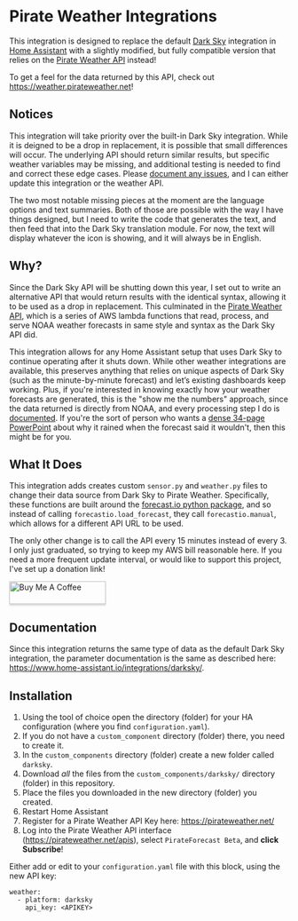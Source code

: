 ﻿# Pirate Weather Integrations
This integration is designed to replace the default [Dark Sky](https://www.home-assistant.io/integrations/darksky/) integration in [Home Assistant](https://github.com/home-assistant/core/tree/dev/homeassistant/components/darksky) with a slightly modified, but fully compatible version that relies on the [Pirate Weather API](https://pirateweather.net/) instead! 

To get a feel for the data returned by this API, check out <https://weather.pirateweather.net>!

## Notices
This integration will take priority over the built-in Dark Sky integration. While it is deigned to be a drop in replacement, it is possible that small differences will occur. The underlying API should return similar results, but specific weather variables may be missing, and additional testing is needed to find and correct these edge cases. Please [document any issues](https://github.com/alexander0042/pirate-weather-hacs/issues), and I can either update this integration or the weather API. 

The two most notable missing pieces at the moment are the language options and text summaries. Both of those are possible with the way I have things designed, but I need to write the code that generates the text, and then feed that into the Dark Sky translation module. For now, the text will display whatever the icon is showing, and it will always be in English.

## Why?
Since the Dark Sky API will be shutting down this year, I set out to write an alternative API that would return results with the identical syntax, allowing it to be used as a drop in replacement. This culminated in the [Pirate Weather API](https://pirateweather.net/), which is a series of AWS lambda functions that read, process, and serve NOAA weather forecasts in same style and syntax as the Dark Sky API did. 

This integration allows for any Home Assistant setup that uses Dark Sky to continue operating after it shuts down. While other weather integrations are available, this preserves anything that relies on unique aspects of Dark Sky (such as the minute-by-minute forecast) and let’s existing dashboards keep working. Plus, if you're interested in knowing exactly how your weather forecasts are generated, this is the "show me the numbers" approach, since the data returned is directly from NOAA, and every processing step I do is [documented](blog.pirateweather.net). If you're the sort of person who wants a [dense 34-page PowerPoint](http://rapidrefresh.noaa.gov/pdf/Alexander_AMS_NWP_2020.pdf) about why it rained when the forecast said it wouldn't, then this might be for you. 

## What It Does
This integration adds creates custom `sensor.py` and `weather.py` files to change their data source from Dark Sky to Pirate Weather. Specifically, these functions are built around the [forecast.io python package](https://pypi.org/project/python-forecastio/), and so instead of calling `forecastio.load_forecast`, they call `forecastio.manual`, which allows for a different API URL to be used. 

The only other change is to call the API every 15 minutes instead of every 3. I only just graduated, so trying to keep my AWS bill reasonable here. If you need a more frequent update interval, or would like to support this project, I've set up a donation link!  

<a href="https://www.buymeacoffee.com/pirateweather" target="_blank"><img src="https://www.buymeacoffee.com/assets/img/custom_images/orange_img.png" alt="Buy Me A Coffee" style="height: 41px !important;width: 174px !important;box-shadow: 0px 3px 2px 0px rgba(190, 190, 190, 0.5) !important;-webkit-box-shadow: 0px 3px 2px 0px rgba(190, 190, 190, 0.5) !important;" ></a>

## Documentation
Since this integration returns the same type of data as the default Dark Sky integration, the parameter documentation is the same as described here: <https://www.home-assistant.io/integrations/darksky/>.

## Installation
1. Using the tool of choice open the directory (folder) for your HA configuration (where you find `configuration.yaml`).
2. If you do not have a `custom_component` directory (folder) there, you need to create it.
3. In the `custom_components` directory (folder) create a new folder called `darksky`.
4. Download _all_ the files from the `custom_components/darksky/` directory (folder) in this repository.
5. Place the files you downloaded in the new directory (folder) you created.
6. Restart Home Assistant
7. Register for a Pirate Weather API Key here: <https://pirateweather.net/>
8. Log into the Pirate Weather API interface (<https://pirateweather.net/apis>), select `PirateForecast Beta`, and **click Subscribe**!

Either add or edit to your `configuration.yaml` file with this block, using the new API key:
```text
weather:
  - platform: darksky
    api_key: <APIKEY>
```
